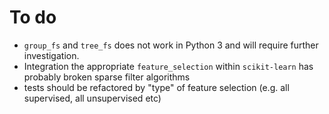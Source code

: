 To do
=====

*  `group_fs` and `tree_fs` does not work in Python 3 and will require further investigation. 
*  Integration the appropriate `feature_selection` within `scikit-learn` has probably broken sparse filter algorithms
*  tests should be refactored by "type" of feature selection (e.g. all supervised, all unsupervised etc)
